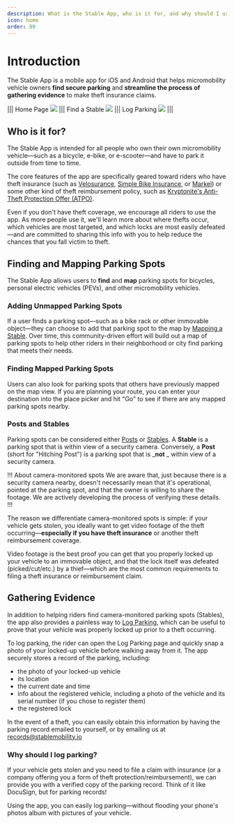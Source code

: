 ```yaml
---
description: What is the Stable App, who is it for, and why should I use it?
icon: home
order: 99
---
```


# Introduction

The Stable App is a mobile app for iOS and Android that helps micromobility vehicle owners **find secure parking** and **streamline the process of gathering evidence** to make theft insurance claims.

||| Home Page
![](static/screenshots/intro/home-page.png)
||| Find a Stable
![](static/screenshots/intro/find-a-stable.png)
||| Log Parking
![](static/screenshots/intro/log-parking.png)
|||

## Who is it for?

The Stable App is intended for all people who own their own micromobility vehicle—such as a bicycle, e-bike, or e-scooter—and have to park it outside from time to time.

The core features of the app are specifically geared toward riders who have theft insurance (such as [Velosurance](https://velosurance.com), [Simple Bike Insurance](https://simplebikeinsurance.com), or [Markel](https://www.markelinsurance.com/bicycle)) or some other kind of theft reimbursement policy, such as [Kryptonite's Anti-Theft Protection Offer (ATPO)](https://shop.kryptonitelock.com/atpo\_landing\_pages/register-for-anti-theft-en.html?origin=en.html).

Even if you don't have theft coverage, we encourage all riders to use the app. As more people use it, we'll learn more about where thefts occur, which vehicles are most targeted, and which locks are most easily defeated—and are committed to sharing this info with you to help reduce the chances that you fall victim to theft.

## Finding and Mapping Parking Spots

The Stable App allows users to **find** and **map** parking spots for bicycles, personal electric vehicles (PEVs), and other micromobility vehicles.

### Adding Unmapped Parking Spots

If a user finds a parking spot—such as a bike rack or other immovable object—they can choose to add that parking spot to the map by [Mapping a Stable](overview/mapping-stables.md). Over time, this community-driven effort will build out a map of parking spots to help other riders in their neighborhood or city find parking that meets their needs.

### Finding Mapped Parking Spots

Users can also look for parking spots that others have previously mapped on the map view. If you are planning your route, you can enter your destination into the place picker and hit "Go" to see if there are any mapped parking spots nearby.

### Posts and Stables

Parking spots can be considered either [Posts](definitions/post.md) or [Stables](definitions/stable.md). A **Stable** is a parking spot that is within view of a security camera. Conversely, a **Post** (short for "Hitching Post") is a parking spot that is \_**not** \_ within view of a security camera.

!!! About camera-monitored spots
We are aware that, just because there is a security camera nearby, doesn't necessarily mean that it's operational, pointed at the parking spot, and that the owner is willing to share the footage. We are actively developing the process of verifying these details.
!!!

The reason we differentiate camera-monitored spots is simple: if your vehicle gets stolen, you ideally want to get video footage of the theft occurring—**especially if you have theft insurance** or another theft reimbursement coverage.

Video footage is the best proof you can get that you properly locked up your vehicle to an immovable object, and that the lock itself was defeated (picked/cut/etc.) by a thief—which are the most common requirements to filing a theft insurance or reimbursement claim.

## Gathering Evidence

In addition to helping riders find camera-monitored parking spots (Stables), the app also provides a painless way to [Log Parking](overview/logging-parking.md), which can be useful to prove that your vehicle was properly locked up prior to a theft occurring.

To log parking, the rider can open the Log Parking page and quickly snap a photo of your locked-up vehicle before walking away from it. The app securely stores a record of the parking, including:

- the photo of your locked-up vehicle
- its location
- the current date and time
- info about the registered vehicle, including a photo of the vehicle and its serial number (if you chose to register them)
- the registered lock

In the event of a theft, you can easily obtain this information by having the parking record emailed to yourself, or by emailing us at records@stablemobility.io

### Why should I log parking?

If your vehicle gets stolen and you need to file a claim with insurance (or a company offering you a form of theft protection/reimbursement), we can provide you with a verified copy of the parking record. Think of it like DocuSign, but for parking records!

Using the app, you can easily log parking—without flooding your phone's photos album with pictures of your vehicle.

